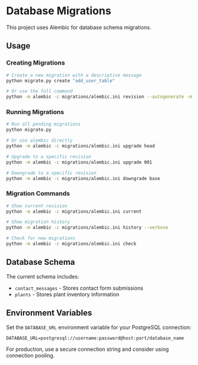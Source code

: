 # Database Migrations

This project uses Alembic for database schema migrations.

## Usage

### Creating Migrations

```bash
# Create a new migration with a descriptive message
python migrate.py create "add_user_table"

# Or use the full command
python -m alembic -c migrations/alembic.ini revision --autogenerate -m "add_user_table"
```

### Running Migrations

```bash
# Run all pending migrations
python migrate.py

# Or use alembic directly
python -m alembic -c migrations/alembic.ini upgrade head

# Upgrade to a specific revision
python -m alembic -c migrations/alembic.ini upgrade 001

# Downgrade to a specific revision
python -m alembic -c migrations/alembic.ini downgrade base
```

### Migration Commands

```bash
# Show current revision
python -m alembic -c migrations/alembic.ini current

# Show migration history
python -m alembic -c migrations/alembic.ini history --verbose

# Check for new migrations
python -m alembic -c migrations/alembic.ini check
```

## Database Schema

The current schema includes:

- `contact_messages` - Stores contact form submissions
- `plants` - Stores plant inventory information

## Environment Variables

Set the `DATABASE_URL` environment variable for your PostgreSQL connection:

```
DATABASE_URL=postgresql://username:password@host:port/database_name
```

For production, use a secure connection string and consider using connection pooling.